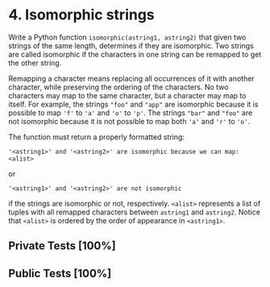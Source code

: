 # 4. Isomorphic strings

Write a Python function `isomorphic(astring1, astring2)` that given two strings of the same length, determines if they are isomorphic. Two strings are called isomorphic if the characters in one string can be remapped to get the other string.


Remapping a character means replacing all occurrences of it with another character, while preserving the ordering of the characters. No two characters may map to the same character, but a character may map to itself. For example, the strings `"foo"` and `"app"` are isomorphic because it is possible to map `'f'` to `'a'` and `'o'` to `'p'`. The strings `"bar"` and `"foo"` are not isomorphic because it is not possible to map both `'a'` and `'r'` to `'o'`.


The function must return a properly formatted string:


`'<astring1>' and '<astring2>' are isomorphic because we can map: <alist>`


or


`'<astring1>' and '<astring2>' are not isomorphic`


if the strings are isomorphic or not, respectively. `<alist>` represents a list of tuples with all remapped characters between `astring1` and `astring2`. Notice that `<alist>` is ordered by the order of appearance in `<astring1>`.



## Private Tests [100%]

## Public Tests [100%]

